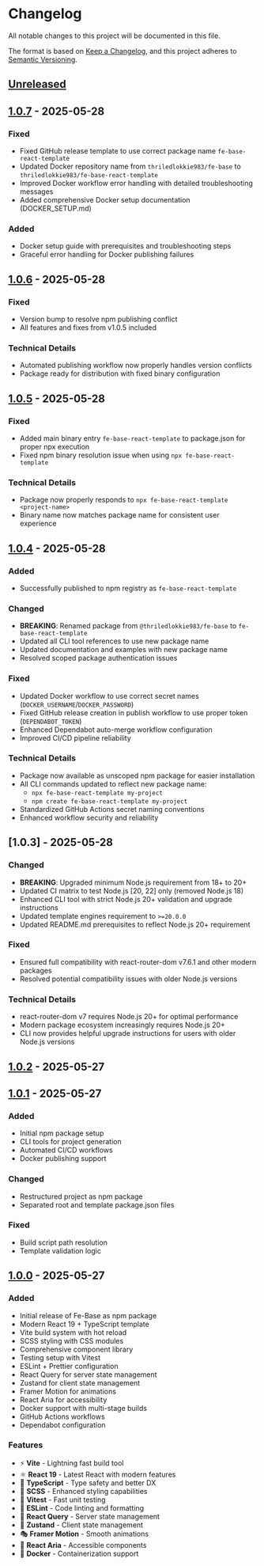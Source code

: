 # Changelog

All notable changes to this project will be documented in this file.

The format is based on [Keep a Changelog](https://keepachangelog.com/en/1.0.0/),
and this project adheres to [Semantic Versioning](https://semver.org/spec/v2.0.0.html).

## [Unreleased]

## [1.0.7] - 2025-05-28

### Fixed
- Fixed GitHub release template to use correct package name `fe-base-react-template`
- Updated Docker repository name from `thriledlokkie983/fe-base` to `thriledlokkie983/fe-base-react-template`
- Improved Docker workflow error handling with detailed troubleshooting messages
- Added comprehensive Docker setup documentation (DOCKER_SETUP.md)

### Added
- Docker setup guide with prerequisites and troubleshooting steps
- Graceful error handling for Docker publishing failures

## [1.0.6] - 2025-05-28

### Fixed
- Version bump to resolve npm publishing conflict
- All features and fixes from v1.0.5 included

### Technical Details
- Automated publishing workflow now properly handles version conflicts
- Package ready for distribution with fixed binary configuration

## [1.0.5] - 2025-05-28

### Fixed
- Added main binary entry `fe-base-react-template` to package.json for proper npx execution
- Fixed npm binary resolution issue when using `npx fe-base-react-template`

### Technical Details
- Package now properly responds to `npx fe-base-react-template <project-name>`
- Binary name now matches package name for consistent user experience

## [1.0.4] - 2025-05-28

### Added
- Successfully published to npm registry as `fe-base-react-template`

### Changed
- **BREAKING**: Renamed package from `@thriledlokkie983/fe-base` to `fe-base-react-template`
- Updated all CLI tool references to use new package name
- Updated documentation and examples with new package name
- Resolved scoped package authentication issues

### Fixed
- Updated Docker workflow to use correct secret names (`DOCKER_USERNAME`/`DOCKER_PASSWORD`)
- Fixed GitHub release creation in publish workflow to use proper token (`DEPENDABOT_TOKEN`)
- Enhanced Dependabot auto-merge workflow configuration
- Improved CI/CD pipeline reliability

### Technical Details
- Package now available as unscoped npm package for easier installation
- All CLI commands updated to reflect new package name:
  - `npx fe-base-react-template my-project`
  - `npm create fe-base-react-template my-project`
- Standardized GitHub Actions secret naming conventions
- Enhanced workflow security and reliability

## [1.0.3] - 2025-05-28

### Changed
- **BREAKING**: Upgraded minimum Node.js requirement from 18+ to 20+
- Updated CI matrix to test Node.js [20, 22] only (removed Node.js 18)
- Enhanced CLI tool with strict Node.js 20+ validation and upgrade instructions
- Updated template engines requirement to `>=20.0.0`
- Updated README.md prerequisites to reflect Node.js 20+ requirement

### Fixed
- Ensured full compatibility with react-router-dom v7.6.1 and other modern packages
- Resolved potential compatibility issues with older Node.js versions

### Technical Details
- react-router-dom v7 requires Node.js 20+ for optimal performance
- Modern package ecosystem increasingly requires Node.js 20+
- CLI now provides helpful upgrade instructions for users with older Node.js versions

## [1.0.2] - 2025-05-27

## [1.0.1] - 2025-05-27

### Added
- Initial npm package setup
- CLI tools for project generation
- Automated CI/CD workflows
- Docker publishing support

### Changed
- Restructured project as npm package
- Separated root and template package.json files

### Fixed
- Build script path resolution
- Template validation logic

## [1.0.0] - 2025-05-27

### Added
- Initial release of Fe-Base as npm package
- Modern React 19 + TypeScript template
- Vite build system with hot reload
- SCSS styling with CSS modules
- Comprehensive component library
- Testing setup with Vitest
- ESLint + Prettier configuration
- React Query for server state management
- Zustand for client state management
- Framer Motion for animations
- React Aria for accessibility
- Docker support with multi-stage builds
- GitHub Actions workflows
- Dependabot configuration

### Features
- ⚡ **Vite** - Lightning fast build tool
- ⚛️ **React 19** - Latest React with modern features
- 🔷 **TypeScript** - Type safety and better DX
- 🎨 **SCSS** - Enhanced styling capabilities
- 🧪 **Vitest** - Fast unit testing
- 📏 **ESLint** - Code linting and formatting
- 🔄 **React Query** - Server state management
- 🐻 **Zustand** - Client state management
- 🎭 **Framer Motion** - Smooth animations
- 🎯 **React Aria** - Accessible components
- 🐳 **Docker** - Containerization support

[Unreleased]: https://github.com/ThriledLokki983/fe-base/compare/v1.0.7...HEAD
[1.0.7]: https://github.com/ThriledLokki983/fe-base/compare/v1.0.6...v1.0.7
[1.0.6]: https://github.com/ThriledLokki983/fe-base/compare/v1.0.5...v1.0.6
[1.0.5]: https://github.com/ThriledLokki983/fe-base/compare/v1.0.4...v1.0.5
[1.0.4]: https://github.com/ThriledLokki983/fe-base/compare/v1.0.2...v1.0.4
[1.0.2]: https://github.com/ThriledLokki983/fe-base/compare/v1.0.1...v1.0.2
[1.0.1]: https://github.com/ThriledLokki983/fe-base/compare/v1.0.0...v1.0.1
[1.0.0]: https://github.com/ThriledLokki983/fe-base/releases/tag/v1.0.0
